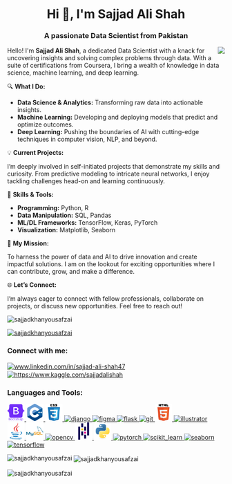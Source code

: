 <h1 align="center">Hi 👋, I'm Sajjad Ali Shah</h1>
<h3 align="center">A passionate Data Scientist from Pakistan</h3>
<img align="right",alt="coding",width=400 src="https://camo.githubusercontent.com/7de37139d0b4c1ce40865e799b446c0e963a3dd8fb68d239707237c40604fa3d/68747470733a2f2f63646e2e6472696262626c652e636f6d2f75736572732f3733303730332f73637265656e73686f74732f363538313234332f6176656e746f2e676966">
<body>
            <p>Hello! I'm <strong>Sajjad Ali Shah</strong>, a dedicated Data Scientist with a knack for uncovering insights and solving complex problems through data. With a suite of certifications from Coursera, I bring a wealth of knowledge in data science, machine learning, and deep learning.</p>
            <p>🔍 <strong>What I Do:</strong></p>
            <ul>
                <li><strong>Data Science & Analytics:</strong> Transforming raw data into actionable insights.</li>
                <li><strong>Machine Learning:</strong> Developing and deploying models that predict and optimize outcomes.</li>
                <li><strong>Deep Learning:</strong> Pushing the boundaries of AI with cutting-edge techniques in computer vision, NLP, and beyond.</li>
            </ul>
            <p>💡 <strong>Current Projects:</strong></p>
            <p>I’m deeply involved in self-initiated projects that demonstrate my skills and curiosity. From predictive modeling to intricate neural networks, I enjoy tackling challenges head-on and learning continuously.</p>
            <p>🎯 <strong>Skills & Tools:</strong></p>
            <ul>
                <li><strong>Programming:</strong> Python, R</li>
                <li><strong>Data Manipulation:</strong> SQL, Pandas</li>
                <li><strong>ML/DL Frameworks:</strong> TensorFlow, Keras, PyTorch</li>
                <li><strong>Visualization:</strong> Matplotlib, Seaborn</li>
            </ul>
            <p>🌟 <strong>My Mission:</strong></p>
            <p>To harness the power of data and AI to drive innovation and create impactful solutions. I am on the lookout for exciting opportunities where I can contribute, grow, and make a difference.</p>
            <p>🌐 <strong>Let’s Connect:</strong></p>
            <p>I’m always eager to connect with fellow professionals, collaborate on projects, or discuss new opportunities. Feel free to reach out!</p>
        </div>
    </div>
</body>
<p align="left"> <img src="https://komarev.com/ghpvc/?username=sajjadkhanyousafzai&label=Profile%20views&color=0e75b6&style=flat" alt="sajjadkhanyousafzai" /> </p>

<p align="left"> <a href="https://github.com/ryo-ma/github-profile-trophy"><img src="https://github-profile-trophy.vercel.app/?username=sajjadkhanyousafzai" alt="sajjadkhanyousafzai" /></a> </p>

<h3 align="left">Connect with me:</h3>
<p align="left">
<a href="https://linkedin.com/in/www.linkedin.com/in/sajjad-ali-shah47" target="blank"><img align="center" src="https://raw.githubusercontent.com/rahuldkjain/github-profile-readme-generator/master/src/images/icons/Social/linked-in-alt.svg" alt="www.linkedin.com/in/sajjad-ali-shah47" height="30" width="40" /></a>
<a href="https://kaggle.com/https://www.kaggle.com/sajjadalishah" target="blank"><img align="center" src="https://raw.githubusercontent.com/rahuldkjain/github-profile-readme-generator/master/src/images/icons/Social/kaggle.svg" alt="https://www.kaggle.com/sajjadalishah" height="30" width="40" /></a>
</p>

<h3 align="left">Languages and Tools:</h3>
<p align="left"> <a href="https://getbootstrap.com" target="_blank" rel="noreferrer"> <img src="https://raw.githubusercontent.com/devicons/devicon/master/icons/bootstrap/bootstrap-plain-wordmark.svg" alt="bootstrap" width="40" height="40"/> </a> <a href="https://www.w3schools.com/cpp/" target="_blank" rel="noreferrer"> <img src="https://raw.githubusercontent.com/devicons/devicon/master/icons/cplusplus/cplusplus-original.svg" alt="cplusplus" width="40" height="40"/> </a> <a href="https://www.w3schools.com/css/" target="_blank" rel="noreferrer"> <img src="https://raw.githubusercontent.com/devicons/devicon/master/icons/css3/css3-original-wordmark.svg" alt="css3" width="40" height="40"/> </a> <a href="https://www.djangoproject.com/" target="_blank" rel="noreferrer"> <img src="https://cdn.worldvectorlogo.com/logos/django.svg" alt="django" width="40" height="40"/> </a> <a href="https://www.figma.com/" target="_blank" rel="noreferrer"> <img src="https://www.vectorlogo.zone/logos/figma/figma-icon.svg" alt="figma" width="40" height="40"/> </a> <a href="https://flask.palletsprojects.com/" target="_blank" rel="noreferrer"> <img src="https://www.vectorlogo.zone/logos/pocoo_flask/pocoo_flask-icon.svg" alt="flask" width="40" height="40"/> </a> <a href="https://git-scm.com/" target="_blank" rel="noreferrer"> <img src="https://www.vectorlogo.zone/logos/git-scm/git-scm-icon.svg" alt="git" width="40" height="40"/> </a> <a href="https://www.w3.org/html/" target="_blank" rel="noreferrer"> <img src="https://raw.githubusercontent.com/devicons/devicon/master/icons/html5/html5-original-wordmark.svg" alt="html5" width="40" height="40"/> </a> <a href="https://www.adobe.com/in/products/illustrator.html" target="_blank" rel="noreferrer"> <img src="https://www.vectorlogo.zone/logos/adobe_illustrator/adobe_illustrator-icon.svg" alt="illustrator" width="40" height="40"/> </a> <a href="https://www.java.com" target="_blank" rel="noreferrer"> <img src="https://raw.githubusercontent.com/devicons/devicon/master/icons/java/java-original.svg" alt="java" width="40" height="40"/> </a> <a href="https://www.mysql.com/" target="_blank" rel="noreferrer"> <img src="https://raw.githubusercontent.com/devicons/devicon/master/icons/mysql/mysql-original-wordmark.svg" alt="mysql" width="40" height="40"/> </a> <a href="https://opencv.org/" target="_blank" rel="noreferrer"> <img src="https://www.vectorlogo.zone/logos/opencv/opencv-icon.svg" alt="opencv" width="40" height="40"/> </a> <a href="https://pandas.pydata.org/" target="_blank" rel="noreferrer"> <img src="https://raw.githubusercontent.com/devicons/devicon/2ae2a900d2f041da66e950e4d48052658d850630/icons/pandas/pandas-original.svg" alt="pandas" width="40" height="40"/> </a> <a href="https://www.python.org" target="_blank" rel="noreferrer"> <img src="https://raw.githubusercontent.com/devicons/devicon/master/icons/python/python-original.svg" alt="python" width="40" height="40"/> </a> <a href="https://pytorch.org/" target="_blank" rel="noreferrer"> <img src="https://www.vectorlogo.zone/logos/pytorch/pytorch-icon.svg" alt="pytorch" width="40" height="40"/> </a> <a href="https://scikit-learn.org/" target="_blank" rel="noreferrer"> <img src="https://upload.wikimedia.org/wikipedia/commons/0/05/Scikit_learn_logo_small.svg" alt="scikit_learn" width="40" height="40"/> </a> <a href="https://seaborn.pydata.org/" target="_blank" rel="noreferrer"> <img src="https://seaborn.pydata.org/_images/logo-mark-lightbg.svg" alt="seaborn" width="40" height="40"/> </a> <a href="https://www.tensorflow.org" target="_blank" rel="noreferrer"> <img src="https://www.vectorlogo.zone/logos/tensorflow/tensorflow-icon.svg" alt="tensorflow" width="40" height="40"/> </a> </p>

<p><img align="left" src="https://github-readme-stats.vercel.app/api/top-langs?username=sajjadkhanyousafzai&show_icons=true&locale=en&layout=compact" alt="sajjadkhanyousafzai" /></p>

<p>&nbsp;<img align="center" src="https://github-readme-stats.vercel.app/api?username=sajjadkhanyousafzai&show_icons=true&locale=en" alt="sajjadkhanyousafzai" /></p>

<p><img align="center" src="https://github-readme-streak-stats.herokuapp.com/?user=sajjadkhanyousafzai&" alt="sajjadkhanyousafzai" /></p>
